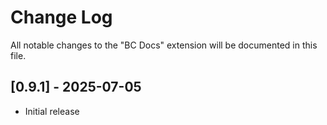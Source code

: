 # Change Log

All notable changes to the "BC Docs" extension will be documented in this file.

## [0.9.1] - 2025-07-05
- Initial release